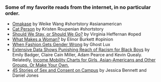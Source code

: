 ### Some of my favorite reads from the internet, in no particular order.
* [Omakase](https://www.newyorker.com/magazine/2018/06/18/omakase) by Weike Wang #shortstory #asianamerican
* [Cat Person](https://www.newyorker.com/magazine/2017/12/11/cat-person) by Kristen Roupenian #shortstory
* [Should We Stay, or Should We Go?](https://www.nytimes.com/2015/02/22/magazine/should-we-stay-or-should-we-go.html) by Virginia Heffernan #oped
* [What Makes a Woman?](https://www.nytimes.com/2015/06/07/opinion/sunday/what-makes-a-woman.html) by Elinor Burkett #opinion
* [When Fashion Gets Gender Wrong](https://gen.medium.com/techwears-gender-problem-604554d6a321) by Ghost Lux
* [Extensive Data Shows Punishing Reach of Racism for Black Boys](https://www.nytimes.com/interactive/2018/03/19/upshot/race-class-white-and-black-men.html) by Emily Badger, Claire Cain Miller, Adam Pearce and Kevin Quealy. Relatedly, [Income Mobility Charts for Girls, Asian-Americans and Other Groups. Or Make Your Own.](https://www.nytimes.com/interactive/2018/03/27/upshot/make-your-own-mobility-animation.html)
* [45 Stories of Sex and Consent on Campus](https://www.nytimes.com/interactive/2018/05/10/style/sexual-consent-college-campus.html) by Jessica Bennett and Daniel Jones
